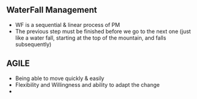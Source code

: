 ## WaterFall Management
* WF is a sequential & linear process of PM
* The previous step must be finished before we go to the next one (just like a water fall, starting at the top of the mountain, and falls subsequently)

## AGILE 
* Being able to move quickly & easily
* Flexibility and Willingness and ability to adapt the change
* 
